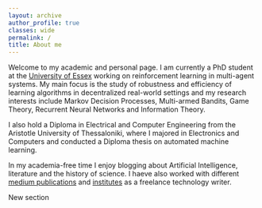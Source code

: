 ```yaml
---
layout: archive
author_profile: true
classes: wide
permalink: /
title: About me
---
```


Welcome to my academic and personal page. I am currently a PhD student at the [University of Essex](https://www.essex.ac.uk/people/nisio89304/eleni-nisioti) working on reinforcement learning in multi-agent systems. My main focus is the study of robustness and efficiency of learning algorithms in decentralized real-world settings and my research interests include Markov Decision Processes, Multi-armed Bandits, Game Theory, Recurrent Neural Networks and Information Theory.  

I also hold a Diploma in Electrical and Computer Engineering from the Aristotle University of Thessaloniki, where I majored in Electronics and Computers and conducted a Diploma thesis on automated machine learning.

In my academia-free time I enjoy blogging about Artificial Intelligence, literature and the history of science. I haeve also worked with different [medium publications](https://medium.com/applied-data-science) and [institutes](https://cognitivemarketinginstitute.de/en/blog-en/) as a freelance technology writer.


New section
